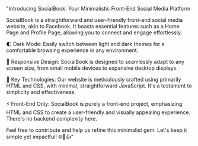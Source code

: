 "Introducing SocialBook: Your Minimalistic Front-End Social Media Platform

SocialBook is a straightforward and user-friendly front-end social media website, akin to Facebook. It boasts essential features such as a Home Page and Profile Page, allowing you to connect and engage effortlessly. 

🌓 Dark Mode:
Easily switch between light and dark themes for a comfortable browsing experience in any environment.

📱 Responsive Design:
SocialBook is designed to seamlessly adapt to any screen size, from small mobile devices to expansive desktop displays.

🚀 Key Technologies:
Our website is meticulously crafted using primarily HTML and CSS, with minimal, straightforward JavaScript. It's a testament to simplicity and effectiveness.

⚡ Front-End Only:
SocialBook is purely a front-end project, emphasizing HTML and CSS to create a user-friendly and visually appealing experience. There's no backend complexity here.

Feel free to contribute and help us refine this minimalist gem. Let's keep it simple yet impactful! 🌐💬👍"
